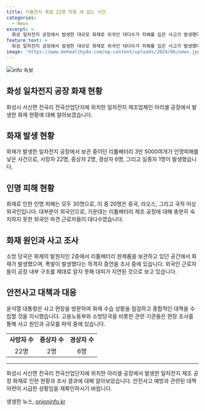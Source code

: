 ```yaml
---
title: 리튬전지 폭발 22명 피할 새 없는 사건
categories:
  - News
excerpt: >
  화성 일차전지 공장에서 발생한 대규모 화재로 외국인 대다수가 피해를 입은 사고가 발생했다. 사망자 22명 중 20명은 외국인이었으며, 3만 5000여개의 리튬배터리 완제품이 보관되어 있던 곳에서 발화가 시작되었다. 외국인 근로자들의 대다수가 내부 구조를 잘 파악하지 못해 대피에 어려움을 겪었고, 이로 인해 대규모 인명 피해가 발생했다. 이번 화재는 역대 최악의 화학공장 사고로 기록될 것으로 예상되며, 정확한 원인과 피해 규모 등을 파악하기 위해 관련 기관들이 현장에서 조사를 진행 중이다. 경기남부경찰청은 합동 감식을 실시할 예정이며, 윤석열 대통령도 사고 현장을 긴급 점검하고 종합적인 대책 마련을 지시했다.
feature_text: >
  화성 일차전지 공장에서 발생한 대규모 화재로 외국인 대다수가 피해를 입은 사고가 발생했다. 사망자 22명 중 20명은 외국인이었으며, 3만 5000여개의 리튬배터리 완제품이 보관되어 있던 곳에서 발화가 시작되었다. 외국인 근로자들의 대다수가 내부 구조를 잘 파악하지 못해 대피에 어려움을 겪었고, 이로 인해 대규모 인명 피해가 발생했다. 이번 화재는 역대 최악의 화학공장 사고로 기록될 것으로 예상되며, 정확한 원인과 피해 규모 등을 파악하기 위해 관련 기관들이 현장에서 조사를 진행 중이다. 경기남부경찰청은 합동 감식을 실시할 예정이며, 윤석열 대통령도 사고 현장을 긴급 점검하고 종합적인 대책 마련을 지시했다.
image: 'https://www.behealthy4u.com/wp-content/uploads/2024/06/news.jpg'
---
```


<p><img src="https://www.behealthy4u.com/wp-content/uploads/2024/06/news.jpg" alt="info 속보" /></p>

<h2 data-ke-size="size26">화성 일차전지 공장 화재 현황</h2>

<p data-ke-size="size16">화성시 서신면 전곡리 전곡산업단지에 위치한 일차전지 제조업체인 아리셀 공장에서 발생한 화재 현황에 대해 알아보겠습니다.</p>

<h2 data-ke-size="size24">화재 발생 현황</h2>

<p data-ke-size="size16">화재가 발생한 일차전지 공장에서 보관 중이던 리튬배터리 3만 5000여개가 인명피해를 낳은 사건으로, 사망자 22명, 중상자 2명, 경상자 6명, 그리고 실종자 1명이 발생했습니다.</p>

<h2 data-ke-size="size24">인명 피해 현황</h2>

<p data-ke-size="size16">화재로 인한 인명 피해는 모두 30명으로, 이 중 20명은 중국, 라오스, 그리고 국적 미상 외국인입니다. 대부분이 외국인으로, 가운데는 리튬배터리 제조 공정에 대해 충분히 숙지하지 못한 외국인 파견 근로자들이 대다수였습니다.</p>

<h2 data-ke-size="size24">화재 원인과 사고 조사</h2>

<p data-ke-size="size16">소방 당국은 화재의 발원지인 2층에서 리튬배터리 완제품을 보관하고 있던 공간에서 화재가 발생했으며, 폭발이 발생했다는 목격자 증언을 조사 중에 있습니다. 외국인 근로자들이 공장 내부 구조를 제대로 알지 못해 대피가 지연된 것으로 보고 있습니다.</p>

<h2 data-ke-size="size24">안전사고 대책과 대응</h2>

<p data-ke-size="size16">윤석열 대통령은 사고 현장을 방문하여 화재 수습 상황을 점검하고 종합적인 대책을 수립할 것을 지시했습니다. 고용노동부와 소방당국을 비롯한 관련 기관들은 현장 조사를 통해 사고 원인과 규모를 파악 중에 있습니다.</p>

<table>
    <tr>
        <td style="text-align: center; height: 17px;"><b>사망자 수</b></td>
        <td style="text-align: center; height: 17px;"><b>중상자 수</b></td>
        <td style="text-align: center; height: 17px;"><b>경상자 수</b></td>
    </tr>
    <tr>
        <td style="text-align: center; height: 17px;">22명</td>
        <td style="text-align: center; height: 17px;">2명</td>
        <td style="text-align: center; height: 17px;">6명</td>
    </tr>
</table>

<hr>

<p data-ke-size="size16">화성시 서신면 전곡리 전곡산업단지에 위치한 아리셀 공장에서 발생한 일차전지 제조 공정 화재로 인한 현황과 조사 결과에 대해 알아보았습니다. 안전사고 예방과 관련된 대책 마련이 시급한 상황임을 재확인하시기 바랍니다.</p>
생생한 뉴스, <a href="https://onioninfo.kr" rel="dofollow">onioninfo.kr</a>


